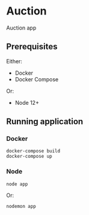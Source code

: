 # Auction
Auction app

## Prerequisites

Either:
- Docker
- Docker Compose

Or:
- Node 12+

## Running application
### Docker
```
docker-compose build
docker-compose up
```

### Node
```
node app
```
Or:
```
nodemon app
```
